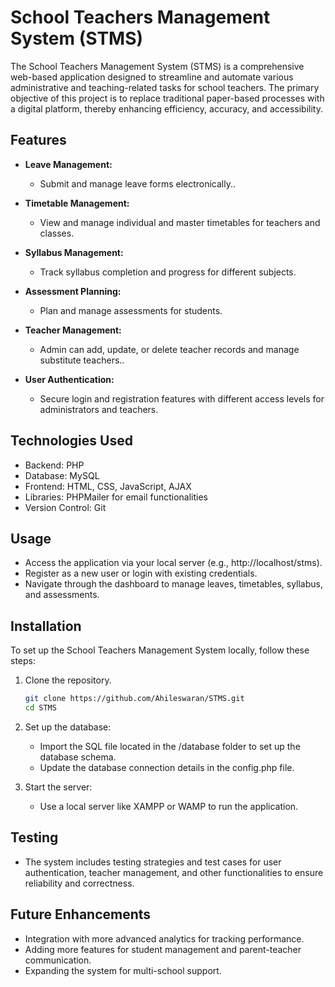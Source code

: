 # School Teachers Management System (STMS)

The School Teachers Management System (STMS) is a comprehensive web-based application designed to streamline and automate various administrative and teaching-related tasks for school teachers. The primary objective of this project is to replace traditional paper-based processes with a digital platform, thereby enhancing efficiency, accuracy, and accessibility.

## Features

- **Leave Management:**
  - Submit and manage leave forms electronically..

- **Timetable Management:**
  - View and manage individual and master timetables for teachers and classes.

- **Syllabus Management:**
  - Track syllabus completion and progress for different subjects.

- **Assessment Planning:**
  - Plan and manage assessments for students.

- **Teacher Management:**
  - Admin can add, update, or delete teacher records and manage substitute teachers..

- **User Authentication:**
  - Secure login and registration features with different access levels for administrators and teachers.

## Technologies Used
 - Backend: PHP
 - Database: MySQL
 - Frontend: HTML, CSS, JavaScript, AJAX
 - Libraries: PHPMailer for email functionalities
 - Version Control: Git

## Usage
 - Access the application via your local server (e.g., http://localhost/stms).
 - Register as a new user or login with existing credentials.
 - Navigate through the dashboard to manage leaves, timetables, syllabus, and assessments.

## Installation

To set up the School Teachers Management System locally, follow these steps:

1. Clone the repository.
   ```bash
   git clone https://github.com/Ahileswaran/STMS.git
   cd STMS
2. Set up the database:
   - Import the SQL file located in the /database folder to set up the database schema.
   - Update the database connection details in the config.php file.

3. Start the server:
   - Use a local server like XAMPP or WAMP to run the application.

## Testing
 - The system includes testing strategies and test cases for user authentication, teacher management, and other functionalities to ensure reliability and correctness.

## Future Enhancements
 - Integration with more advanced analytics for tracking performance.
 - Adding more features for student management and parent-teacher communication.
 - Expanding the system for multi-school support.


   
